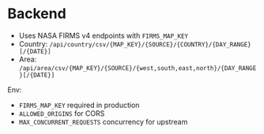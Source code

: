 # Backend

- Uses NASA FIRMS v4 endpoints with `FIRMS_MAP_KEY`
- Country: `/api/country/csv/{MAP_KEY}/{SOURCE}/{COUNTRY}/{DAY_RANGE}[/{DATE}]`
- Area: `/api/area/csv/{MAP_KEY}/{SOURCE}/{west,south,east,north}/{DAY_RANGE}[/{DATE}]`

Env:
- `FIRMS_MAP_KEY` required in production
- `ALLOWED_ORIGINS` for CORS
- `MAX_CONCURRENT_REQUESTS` concurrency for upstream 